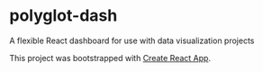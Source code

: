 # polyglot-dash
A flexible React dashboard for use with data visualization projects

This project was bootstrapped with [Create React App](https://github.com/facebook/create-react-app).
